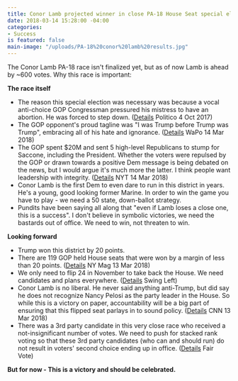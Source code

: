```yaml
---
title: Conor Lamb projected winner in close PA-18 House Seat special election
date: 2018-03-14 15:28:00 -04:00
categories:
- Success
is featured: false
main-image: "/uploads/PA-18%20conor%20lamb%20results.jpg"
---
```


The Conor Lamb PA-18 race isn't finalized yet, but as of now Lamb is ahead by ~600 votes. Why this race is important:

**The race itself**
* The reason this special election was necessary was because a vocal anti-choice GOP Congressman pressured his mistress to have an abortion. He was forced to step down. ([Details](http://politi.co/2DrV0Ml) Politico 4 Oct 2017)
* The GOP opponent's proud tagline was "I was Trump before Trump was Trump", embracing all of his hate and ignorance. ([Details](http://wapo.st/2GsVYv1) WaPo 14 Mar 2018)
* The GOP spent $20M and sent 5 high-level Republicans to stump for Saccone, including the President. Whether the voters were repulsed by the GOP or drawn towards a positive Dem message is being debated on the news, but I would argue it's much more the latter. I think people want leadership with integrity. ([Details](http://nyti.ms/2pbMexB) NYT 14 Mar 2018)
* Conor Lamb is the first Dem to even dare to run in this district in years. He's a young, good looking former Marine. In order to win the game you have to play - we need a 50 state, down-ballot strategy. 
* Pundits have been saying all along that "even if Lamb loses a close one, this is a success". I don't believe in symbolic victories, we need the bastards out of office. We need to win, not threaten to win.

**Looking forward**
* Trump won this district by 20 points.
* There are 119 GOP held House seats that were won by a margin of less than 20 points. ([Details](http://nym.ag/2InbIQN) NY Mag 13 Mar 2018) 
* We only need to flip 24 in November to take back the House. We need candidates and plans everywhere. ([Details](https://swingleft.org/about) Swing Left)
* Conor Lamb is no liberal. He never said anything anti-Trump, but did say he does not recognize Nancy Pelosi as the party leader in the House. So while this is a victory on paper, accountability will be a big part of ensuring that this flipped seat parlays in to sound policy. ([Details](http://cnn.it/2FHf5QE) CNN 13 Mar 2018)
* There was a 3rd party candidate in this very close race who received a not-insignificant number of votes. We need to push for stacked rank voting so that these 3rd party candidates (who can and should run) do not result in voters' second choice ending up in office. ([Details](http://www.fairvote.org/rcv#rcvbenefits) Fair Vote)

**But for now - This is a victory and should be celebrated.**